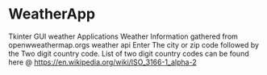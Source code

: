# WeatherApp
Tkinter GUI weather Applications
Weather Information gathered from openwweathermap.orgs weather api
Enter The city or zip code followed by the Two digit country code.
List of two digit country codes can be found here @ https://en.wikipedia.org/wiki/ISO_3166-1_alpha-2
